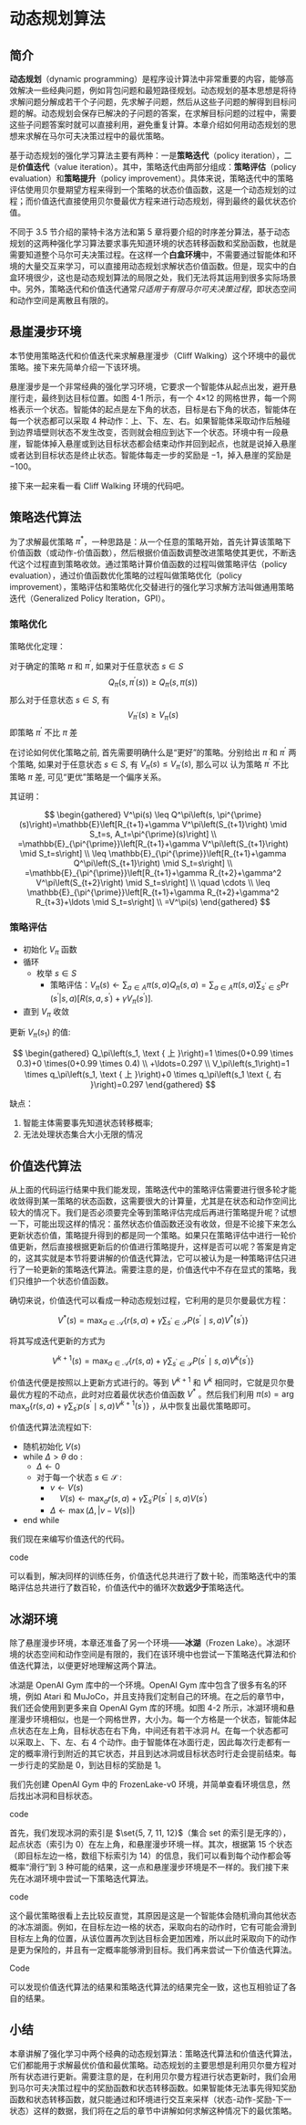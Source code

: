 

<!--
 * @version:
 * @Author:  StevenJokess（蔡舒起） https://github.com/StevenJokess
 * @Date: 2023-02-26 03:18:27
 * @LastEditors:  StevenJokess（蔡舒起） https://github.com/StevenJokess
 * @LastEditTime: 2023-03-08 20:41:58
 * @Description:
 * @Help me: 如有帮助，请赞助，失业3年了。![支付宝收款码](https://github.com/StevenJokess/d2rl/blob/master/img/%E6%94%B6.jpg)
 * @TODO::
 * @Reference:
-->
# 动态规划算法

## 简介

**动态规划**（dynamic programming）是程序设计算法中非常重要的内容，能够高效解决一些经典问题，例如背包问题和最短路径规划。动态规划的基本思想是将待求解问题分解成若干个子问题，先求解子问题，然后从这些子问题的解得到目标问题的解。动态规划会保存已解决的子问题的答案，在求解目标问题的过程中，需要这些子问题答案时就可以直接利用，避免重复计算。本章介绍如何用动态规划的思想来求解在马尔可夫决策过程中的最优策略。

基于动态规划的强化学习算法主要有两种：一是**策略迭代**（policy iteration），二是**价值迭代**（value iteration）。其中，策略迭代由两部分组成：**策略评估**（policy evaluation）和**策略提升**（policy improvement）。具体来说，策略迭代中的策略评估使用贝尔曼期望方程来得到一个策略的状态价值函数，这是一个动态规划的过程；而价值迭代直接使用贝尔曼最优方程来进行动态规划，得到最终的最优状态价值。

不同于 3.5 节介绍的蒙特卡洛方法和第 5 章将要介绍的时序差分算法，基于动态规划的这两种强化学习算法要求事先知道环境的状态转移函数和奖励函数，也就是需要知道整个马尔可夫决策过程。在这样一个**白盒环境**中，不需要通过智能体和环境的大量交互来学习，可以直接用动态规划求解状态价值函数。但是，现实中的白盒环境很少，这也是动态规划算法的局限之处，我们无法将其运用到很多实际场景中。另外，策略迭代和价值迭代通常*只适用于有限马尔可夫决策过程*，即状态空间和动作空间是离散且有限的。

## 悬崖漫步环境

本节使用策略迭代和价值迭代来求解悬崖漫步（Cliff Walking）这个环境中的最优策略。接下来先简单介绍一下该环境。

悬崖漫步是一个非常经典的强化学习环境，它要求一个智能体从起点出发，避开悬崖行走，最终到达目标位置。如图 4-1 所示，有一个 4×12 的网格世界，每一个网格表示一个状态。智能体的起点是左下角的状态，目标是右下角的状态，智能体在每一个状态都可以采取 4 种动作：上、下、左、右。如果智能体采取动作后触碰到边界墙壁则状态不发生改变，否则就会相应到达下一个状态。环境中有一段悬崖，智能体掉入悬崖或到达目标状态都会结束动作并回到起点，也就是说掉入悬崖或者达到目标状态是终止状态。智能体每走一步的奖励是 −1，掉入悬崖的奖励是 −100。

接下来一起来看一看 Cliff Walking 环境的代码吧。

## 策略迭代算法

为了求解最优策略 $\pi^*$，一种思路是：从一个任意的策略开始，首先计算该策略下价值函数（或动作-价值函数），然后根据价值函数调整改进策略使其更优，不断迭代这个过程直到策略收敛。通过策略计算价值函数的过程叫做策略评估（policy evaluation），通过价值函数优化策略的过程叫做策略优化（policy improvement），策略评估和策略优化交替进行的强化学习求解方法叫做通用策略迭代（Generalized Policy Iteration，GPI）。

### 策略优化

策略优化定理：

对于确定的策略 $\pi$ 和 $\pi^{\prime}$, 如果对于任意状态 $s \in S$
$$
Q_\pi\left(s, \pi^{\prime}(s)\right) \geq Q_\pi(s, \pi(s))
$$
那么对于任意状态 $s \in S$, 有
$$
V_{\pi^{\prime}}(s) \geq V_\pi(s)
$$
即策略 $\pi^{\prime}$ 不比 $\pi$ 差

在讨论如何优化策略之前, 首先需要明确什么是“更好”的策略。分别给出 $\pi$ 和 $\pi^{\prime}$ 两个策略, 如果对于任意状态 $s \in S$, 有 $V_\pi(s) \leq V_{\pi^{\prime}}(s)$, 那么可以 认为策略 $\pi^{\prime}$ 不比策略 $\pi$ 差, 可见“更优”策略是一个偏序关系。

其证明：

$$
\begin{gathered}
V^\pi(s) \leq Q^\pi\left(s, \pi^{\prime}(s)\right)=\mathbb{E}\left[R_{t+1}+\gamma V^\pi\left(S_{t+1}\right) \mid S_t=s, A_t=\pi^{\prime}(s)\right] \\
=\mathbb{E}_{\pi^{\prime}}\left[R_{t+1}+\gamma V^\pi\left(S_{t+1}\right) \mid S_t=s\right] \\
\leq \mathbb{E}_{\pi^{\prime}}\left[R_{t+1}+\gamma Q^\pi\left(S_{t+1}\right) \mid S_t=s\right] \\
=\mathbb{E}_{\pi^{\prime}}\left[R_{t+1}+\gamma R_{t+2}+\gamma^2 V^\pi\left(S_{t+2}\right) \mid S_t=s\right] \\
\quad \cdots \\
\leq \mathbb{E}_{\pi^{\prime}}\left[R_{t+1}+\gamma R_{t+2}+\gamma^2 R_{t+3}+\ldots \mid S_t=s\right] \\
=V^\pi(s)
\end{gathered}
$$



### 策略评估

- 初始化 $V_\pi$ 函数
- 循环
  - 枚举 $s \in S$
    - 策略评估：$V_\pi(s) \leftarrow \sum_{a \in A} \pi (s, a ) Q_\pi(s, a) = \sum_{a \in A} \pi (s, a ) { \sum _ { s ^ { \prime } \in S } \operatorname { P r } ( s ^ { \prime } | s , a ) [ R ( s , a , s ^ { \prime } ) + \gamma V _ { \pi } ( s ^ { \prime } ) }] .$
- 直到 $V_\pi$ 收敛

更新 $V_\pi\left(s_1\right)$ 的值:

$$
\begin{gathered}
Q_\pi\left(s_1, \text { 上 }\right)=1 \times(0+0.99 \times 0.3)+0 \times(0+0.99 \times 0.4) \\
+\ldots=0.297 \\
V_\pi\left(s_1\right)=1 \times q_\pi\left(s_1, \text { 上 }\right)+0 \times q_\pi\left(s_1 \text {, 右 }\right)=0.297
\end{gathered}
$$



缺点：

1. 智能主体需要事先知道状态转移概率;
2. 无法处理状态集合大小无限的情况

## 价值迭代算法

从上面的代码运行结果中我们能发现，策略迭代中的策略评估需要进行很多轮才能收敛得到某一策略的状态函数，这需要很大的计算量，尤其是在状态和动作空间比较大的情况下。我们是否必须要完全等到策略评估完成后再进行策略提升呢？试想一下，可能出现这样的情况：虽然状态价值函数还没有收敛，但是不论接下来怎么更新状态价值，策略提升得到的都是同一个策略。如果只在策略评估中进行一轮价值更新，然后直接根据更新后的价值进行策略提升，这样是否可以呢？答案是肯定的，这其实就是本节将要讲解的价值迭代算法，它可以被认为是一种策略评估只进行了一轮更新的策略迭代算法。需要注意的是，价值迭代中不存在显式的策略，我们只维护一个状态价值函数。

确切来说，价值迭代可以看成一种动态规划过程，它利用的是贝尔曼最优方程：

$$
V^*(s)=\max _{a \in \mathcal{A}}\left\{r(s, a)+\gamma \sum_{s^{\prime} \in \mathcal{S}} P\left(s^{\prime} \mid s, a\right) V^*\left(s^{\prime}\right)\right\}
$$

将其写成迭代更新的方式为

$$
V^{k+1}(s)=\max _{a \in \mathcal{A}}\left\{r(s, a)+\gamma \sum_{s^{\prime} \in \mathcal{S}} P\left(s^{\prime} \mid s, a\right) V^k\left(s^{\prime}\right)\right\}
$$

价值迭代便是按照以上更新方式进行的。等到 $V^{k+1}$ 和 $V^k$ 相同时，它就是贝尔曼最优方程的不动点，此时对应着最优状态价值函数 $V^*$ 。然后我们利用 $\pi(s)=\arg \max _a\left\{r(s, a)+\gamma \sum_{s^{\prime}} p\left(s^{\prime} \mid s, a\right) V^{k+1}\left(s^{\prime}\right)\right\}$ ，从中恢复出最优策略即可。

价值迭代算法流程如下:

- 随机初始化 $V(s)$
- while $\Delta>\theta$ do :
  - $\Delta \leftarrow 0$
  - 对于每一个状态 $s \in \mathcal{S}$ :
    - $v \leftarrow V(s)$
    - $\quad V(s) \leftarrow \max _a r(s, a)+\gamma \sum_{s^{\prime}} P\left(s^{\prime} \mid s, a\right) V\left(s^{\prime}\right)$
    - $\Delta \leftarrow \max (\Delta,|v-V(s)|)$
- end while

我们现在来编写价值迭代的代码。

code

可以看到，解决同样的训练任务，价值迭代总共进行了数十轮，而策略迭代中的策略评估总共进行了数百轮，价值迭代中的循环次数**远少于**策略迭代。

## 冰湖环境

除了悬崖漫步环境，本章还准备了另一个环境——**冰湖**（Frozen Lake）。冰湖环境的状态空间和动作空间是有限的，我们在该环境中也尝试一下策略迭代算法和价值迭代算法，以便更好地理解这两个算法。

冰湖是 OpenAI Gym 库中的一个环境。OpenAI Gym 库中包含了很多有名的环境，例如 Atari 和 MuJoCo，并且支持我们定制自己的环境。在之后的章节中，我们还会使用到更多来自 OpenAI Gym 库的环境。如图 4-2 所示，冰湖环境和悬崖漫步环境相似，也是一个网格世界，大小为。每一个方格是一个状态，智能体起点状态在左上角，目标状态在右下角，中间还有若干冰洞 $H$。在每一个状态都可以采取上、下、左、右 4 个动作。由于智能体在冰面行走，因此每次行走都有一定的概率滑行到附近的其它状态，并且到达冰洞或目标状态时行走会提前结束。每一步行走的奖励是 0，到达目标的奖励是 1。

我们先创建 OpenAI Gym 中的 FrozenLake-v0 环境，并简单查看环境信息，然后找出冰洞和目标状态。

code


首先，我们发现冰洞的索引是 $\set{5, 7, 11, 12}$（集合 set 的索引是无序的），起点状态（索引为 0）在左上角，和悬崖漫步环境一样。其次，根据第 15 个状态（即目标左边一格，数组下标索引为 14）的信息，我们可以看到每个动作都会等概率“滑行”到 3 种可能的结果，这一点和悬崖漫步环境是不一样的。我们接下来先在冰湖环境中尝试一下策略迭代算法。

code

这个最优策略很看上去比较反直觉，其原因是这是一个智能体会随机滑向其他状态的冰冻湖面。例如，在目标左边一格的状态，采取向右的动作时，它有可能会滑到目标左上角的位置，从该位置再次到达目标会更加困难，所以此时采取向下的动作是更为保险的，并且有一定概率能够滑到目标。我们再来尝试一下价值迭代算法。

Code

可以发现价值迭代算法的结果和策略迭代算法的结果完全一致，这也互相验证了各自的结果。


## 小结

本章讲解了强化学习中两个经典的动态规划算法：策略迭代算法和价值迭代算法，它们都能用于求解最优价值和最优策略。动态规划的主要思想是利用贝尔曼方程对所有状态进行更新。需要注意的是，在利用贝尔曼方程进行状态更新时，我们会用到马尔可夫决策过程中的奖励函数和状态转移函数。如果智能体无法事先得知奖励函数和状态转移函数，就只能通过和环境进行交互来采样（状态-动作-奖励-下一状态）这样的数据，我们将在之后的章节中讲解如何求解这种情况下的最优策略。

[1]: https://hrl.boyuai.com/chapter/1/%E5%8A%A8%E6%80%81%E8%A7%84%E5%88%92%E7%AE%97%E6%B3%95
